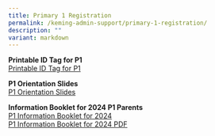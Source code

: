 ```yaml
---
title: Primary 1 Registration
permalink: /keming-admin-support/primary-1-registration/
description: ""
variant: markdown
---
```

<p><strong>Printable ID Tag for P1<br></strong><a href="/files/2024%20P1/2024_ID_Tag_hi_res.pdf" target="">Printable ID Tag for P1</a></p>
<p><strong>P1 Orientation Slides<br></strong><a href="/files/2024%20P1/P1_Orientation_for_2024_Cohort__Website_.pdf" target="">P1 Orientation Slides</a></p>
<p><strong>Information Booklet for 2024 P1 Parents<br></strong><a href="https://www.flipsnack.com/F69F7B99E8C/2024-p1-info-booklet-for-parents/full-view.html" target="">P1 Information Booklet for 2024</a><br>
<a href="/files/2024%20P1/2024_P1_Info_Booklet_for_Parents.pdf" target="">P1 Information Booklet for 2024 PDF</a></p>

[](/files/2024%20P1/2024_P1_Info_Booklet_for_Parents.pdf)